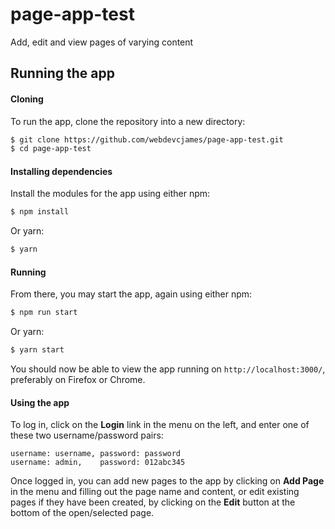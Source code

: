 # page-app-test
Add, edit and view pages of varying content

## Running the app

#### Cloning

To run the app, clone the repository into a new directory:

```bash
$ git clone https://github.com/webdevcjames/page-app-test.git
$ cd page-app-test
```

#### Installing dependencies

Install the modules for the app using either npm:

```bash
$ npm install
```

Or yarn:

```bash
$ yarn
```

#### Running

From there, you may start the app, again using either npm:

```bash
$ npm run start
```

Or yarn:

```bash
$ yarn start
```

You should now be able to view the app running on `http://localhost:3000/`, preferably on Firefox or Chrome.

#### Using the app

To log in, click on the **Login** link in the menu on the left, and enter one of these two username/password pairs:


```
username: username, password: password
username: admin,    password: 012abc345
```

Once logged in, you can add new pages to the app by clicking on **Add Page** in the menu and filling out the page name and content, or edit existing pages if they have been created, by clicking on the **Edit** button at the bottom of the open/selected page.